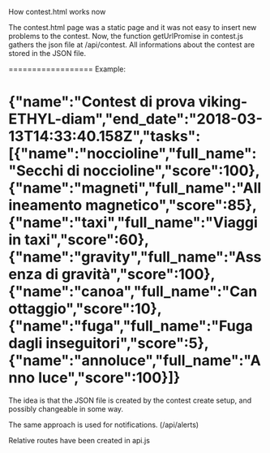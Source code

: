 How contest.html works now

The contest.html page was a static page and it was not easy to insert new problems to the contest. Now, the function getUrlPromise in contest.js gathers the json file at /api/contest. All informations about the contest are stored in the JSON file.

==================
Example:

{"name":"Contest di prova viking-ETHYL-diam","end_date":"2018-03-13T14:33:40.158Z","tasks":[{"name":"noccioline","full_name":"Secchi di noccioline","score":100},{"name":"magneti","full_name":"Allineamento magnetico","score":85},{"name":"taxi","full_name":"Viaggi in taxi","score":60},{"name":"gravity","full_name":"Assenza di gravità","score":100},{"name":"canoa","full_name":"Canottaggio","score":10},{"name":"fuga","full_name":"Fuga dagli inseguitori","score":5},{"name":"annoluce","full_name":"Anno luce","score":100}]}
==================

The idea is that the JSON file is created by the contest create setup, and possibly changeable in some way.

The same approach is used for notifications. (/api/alerts)

Relative routes have been created in api.js